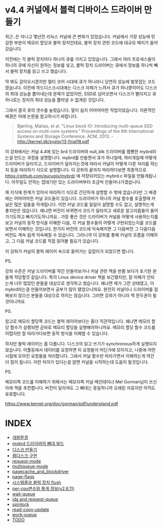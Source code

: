 # v4.4 커널에서 블럭 디바이스 드라이버 만들기

최근..은 아니고 몇년전 리눅스 커널에 큰 변화가 있었습니다. 커널에서 가장 성능에 민감한 부분이 메모리 할당과 블럭 장치인데요, 블럭 장치 관련 코드에 대규모 패치가 들어갔습니다.

이전에는 각 블럭 장치마다 하나의 큐를 가지고 있었습니다. 그래서 여러 프로세스들이 하나의 큐에 자신이 원하는 정보를 넣고, 블럭 장치 드라이버는 큐에서 정보를 하나씩 빼서 블럭 장치를 읽고 쓰고 했습니다.

딱 봐도 감이오시겠지만 멀티 코어 시대에 큐가 하나라니 당연히 성능에 발못잡는 코드였습니다. 이전에 하드디스크시대에는 디스크 자체가 느려서 큐가 하나뿐이어도 디스크의 최대 성능을 뽑아내는데 문제가 없었지만, SSD로 넘어오면서 디스크가 빨리지고 큐 하나로는 장치의 최대 성능을 뽑아낼 수 없게된 것입니다.

그래서 결국 큐의 갯수를 늘렸습니다. 말이 쉽지 어마어마한 작업이었습니다. 이론적인 배경은 아래 논문을 참고하시기 바랍니다.


> Bjørling, Matias, et al. "Linux block IO: Introducing multi-queue SSD access on multi-core systems." Proceedings of the 6th International Systems and Storage Conference. ACM, 2013. - http://kernel.dk/systor13-final18.pdf

이 강좌에서는 커널 4.4에 있는 brd 드라이버와 null_blk 드라이버를 짬뽕한 mybrd라는걸 만드는 과정을 설명합니다. mybrd를 만들면서 큐가 하나일때, 여러개일때 어떻게 드라이버가 달라지고, 드라이버가 달라지는것에 따라서 커널이 어떻게 다른 처리를 하는지 등을 따라하기 식으로 설명합니다. 이 강좌의 끝까지 따라하다보면 최종적으로  https://github.com/gurugio/mybrd/ 에 저장되어있는 mybrd.c 파일을 만들게됩니다. 아무일도 안하는 껍데기만 있는 드라이버부터 조금씩 만들어나가겠습니다.

제 지식에 한계가 있어서 따라하기 식으로 간단하게 설명할 수 밖에 없습니다만 그 배경에는 어마어마한 커널 코드들이 있습니다. 드라이버가 하나의 커널 함수를 호출할때 커널은 많은 일들을 하게됩니다. 이런 커널 코드를 일일이 설명할 수도 없고, 설명하는게 좋지만은 않습니다. 왜냐면 버전이 바뀌면서 코드가 달라지고 새로운 알고리즘들이 들어가기도하고 빠지기도하니까요.. 가장 좋은 것은 드라이버가 커널을 어떻게 사용하는지를 보고 커널의 동작 방식을 이해한 다음, 각 커널 함수들의 어떻게 구현되었는지를 코드를 보면서 이해하는 것입니다. 한가지 버전의 코드에 익숙해지면 그 다음버전 그 다음다음버전도 계속 쉽게 익숙해질 수 있습니다. 그러니까 이 강좌를 통해 커널의 흐름을 이해하고, 그 다음 커널 코드를 직접 읽어볼 필요가 있습니다.

이 강좌가 커널의 블럭 레이어 속으로 들어가는 길잡이가 되었으면 합니다.



PS.

강좌 수준은 커널 드라이버를 약간 만들어보거나 커널 관련 책을 반쯤 보다가 포기한 분들께 적당할것 같습니다. 특히 Linux device driver 책을 보긴했지만, 잘 이해가 안되는게 너무 많았던 분들을 대상으로 생각하고 썼습니다. 왜냐면 제가 그런 상태였고, 이 mybrd라는걸 만들어보면서 공부가 많이 됐었으니까요. 완전히 커널이나 드라이버를 접해보지 않으신 분들을 대상으로 하지는 않습니다. 그러면 강좌가 아니라 책 한두권이 될것이니까요.

PS.

참고로 메모리 할당쪽 코드는 블럭 레이어보다는 좀더 직관적입니다. 왜냐면 메모리 할당 함수가 실행되면 곧바로 메모리 할당을 실행해야하니까요. 메모리 할당 함수 코드를 어렵지만 잘 따라가다보면 동작 방식을 이해할 수 있습니다.

하지만 블럭 레이어는 좀 다릅니다. 디스크의 읽고 쓰기가 synchronous하게 실행되지 않습니다. 어플등에서 데이터를 요청하면 이 요청들이 어딘가에 모아지고, 나중에 어떤 시점에 모아진 요청들을 처리합니다. 그래서 커널 함수만 따라가면서 이해하는게 약간 더 힘이 듭니다. 이런 차이가 있다는걸 알면 커널을 시작하는데 도움이 될것입니다.

PS.

메모리쪽 코드를 이해하기 위해서는 메모리쪽 커널 메인테이너 Mel Gorman님이 쓰신 아래 책을 추천합니다. 버전이 달라져도 그 뼈대는 동일하니까 오래된 자료지만 아직도 유효합니다.

https://www.kernel.org/doc/gorman/pdf/understand.pdf



# INDEX

* [개발환경](environment.md)
* [mybrd 드라이버의 뼈대 빌드](mybrd_skeleton.md)
* [디스크 만들기](create_disk.md)
* [램디스크 구현](create_ramdisk.md)
* [request-mode](request-mode.md)
* [multiqueue-mode](multiqueue-mode.md)
* [pagecache_and_blockdriver](pagecacheand_blockdriver.md)
* [page-flags](page-flags.md)
* [시스템콜과 블럭 장치 flush](systemcall_flushblock.md)
* [per-cpu변수와 통계 정보(v2.6.11)](per-cpu_statistics.md)
* [wait-queue](wait-queue.md)
* [ida and request-queue](ida_and_request-queue.md)
* [spinlock](spinlock.md)
* [read-copy-update](read-copy-update.md)
* [work-queue](work-queue.md)
* [TODO](todo.md)

